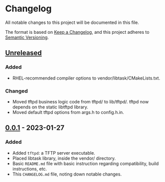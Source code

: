 # Changelog

All notable changes to this project will be documented in this file.

The format is based on [Keep a Changelog](https://keepachangelog.com/en/1.0.0/),
and this project adheres to [Semantic Versioning](https://semver.org/spec/v2.0.0.html).

## [Unreleased]

### Added

- RHEL-recommended compiler options to vendor/libtask/CMakeLists.txt.

### Changed

- Moved tftpd business logic code from tftpd/ to lib/tftpd/. tftpd now depends
  on the static libtftpd library.
- Moved default tftpd options from args.h to config.h.in.

## [0.0.1] - 2023-01-27

### Added

- Added `tftpd`: a TFTP server executable.
- Placed libtask library, inside the vendor/ directory.
- Basic `README.md` file with basic instruction regarding compatibility, build
  instructions, etc.
- This `CHANGELOG.md` file, noting down notable changes.

[unreleased]: https://github.com/rishvic/communicado/compare/v0.0.1...HEAD
[0.0.1]: https://github.com/rishvic/communicado/releases/tag/v0.0.1
